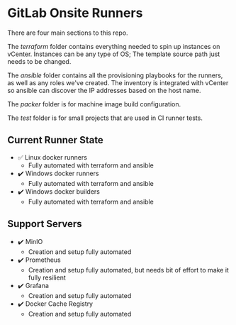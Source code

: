 # GitLab Onsite Runners

There are four main sections to this repo.

The *terraform* folder contains everything needed to spin up instances on vCenter. Instances can be any type of OS; The template source path just needs to be changed.

The *ansible* folder contains all the provisioning playbooks for the runners, as well as any roles we've created. The inventory is integrated with vCenter so ansible can discover the IP addresses based on the host name.

The *packer* folder is for machine image build configuration.

The *test* folder is for small projects that are used in CI runner tests.

## Current Runner State

* :white_check_mark: Linux docker runners
    * Fully automated with terraform and ansible
* :heavy_check_mark: Windows docker runners
    * Fully automated with terraform and ansible
* :heavy_check_mark: Windows docker builders
    * Fully automated with terraform and ansible

## Support Servers

* :heavy_check_mark: MinIO
    * Creation and setup fully automated
* :heavy_check_mark: Prometheus
    * Creation and setup fully automated, but needs bit of effort to make it fully resilient
* :heavy_check_mark: Grafana
    * Creation and setup fully automated
* :heavy_check_mark: Docker Cache Registry
    * Creation and setup fully automated
